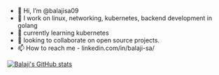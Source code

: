 - 👋 Hi, I’m @balajisa09
- 👀 I work on linux, networking, kubernetes, backend development in golang
- 🌱 currently learning kubernetes
- 💞️ looking to collaborate on open source projects.
- 📫 How to reach me  - linkedin.com/in/balaji-sa/

[![Balaji's GitHub stats](https://github-readme-stats.vercel.app/api?username=balajisa09)](https://github.com/anuraghazra/github-readme-stats)

<!---
balajisa09/balajisa09 is a ✨ special ✨ repository because its `README.md` (this file) appears on your GitHub profile.
You can click the Preview link to take a look at your changes.
--->
